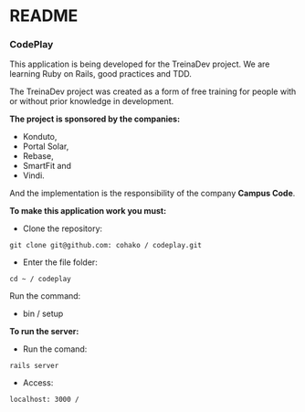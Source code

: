 # README
### **CodePlay**

This application is being developed for the TreinaDev project. We are learning Ruby on Rails, good practices and TDD.

The TreinaDev project was created as a form of free training for people with or without prior knowledge in development.

**The project is sponsored by the companies:** 

- Konduto, 
- Portal Solar, 
- Rebase, 
- SmartFit and 
- Vindi.

And the implementation is the responsibility of the company **Campus Code**.


**To make this application work you must:**

- Clone the repository:

`git clone git@github.com: cohako / codeplay.git`


- Enter the file folder:

`cd ~ / codeplay`

Run the command:

- bin / setup

**To run the server:**

- Run the comand:

`rails server`

- Access:

`localhost: 3000 /`